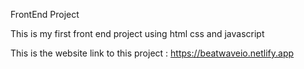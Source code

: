 FrontEnd Project

This is my first front end project using html css and javascript


This is the website link to this project : https://beatwaveio.netlify.app



